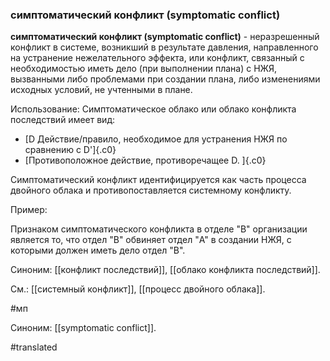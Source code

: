 ### симптоматический конфликт (symptomatic conflict)

**симптоматический конфликт (symptomatic conflict)** - неразрешенный конфликт в системе, возникший в результате давления, направленного на устранение нежелательного эффекта, или конфликт, связанный с необходимостью иметь дело (при выполнении плана) с НЖЯ, вызванными либо проблемами при создании плана, либо изменениями исходных условий, не учтенными в плане.

Использование: Симптоматическое облако или облако конфликта последствий имеет вид:

-   [D Действие/правило, необходимое для устранения НЖЯ по сравнению с D\']{.c0}
-   [Противоположное действие, противоречащее D. ]{.c0}

Симптоматический конфликт идентифицируется как часть процесса двойного облака и противопоставляется системному конфликту.

Пример:

Признаком симптоматического конфликта в отделе "B" организации является то, что отдел "B" обвиняет отдел "A" в создании НЖЯ, с которыми должен иметь дело отдел "B".

Синоним: [[конфликт последствий]], [[облако конфликта последствий]].

См.: [[системный конфликт]], [[процесс двойного облака]].

#мп

Синоним: [[symptomatic conflict]].

#translated
